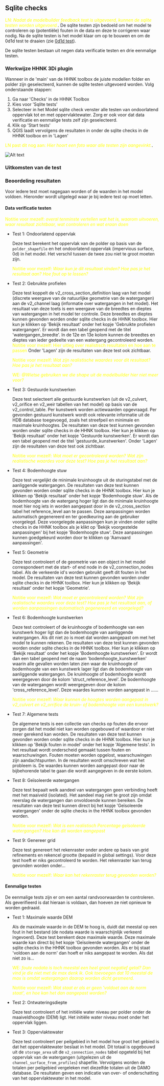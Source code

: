 ## Sqlite checks
<span style="color:yellow"> LN: *Nadat de modelbuilder feedback test is uitgevoerd, kunnen de sqlite testen worden uitgevoerd.*</span>.
De sqlite testen zijn bedoeld om het model te controleren op (potentiële) fouten in de data en deze te corrigeren waar nodig. Na de sqlite testen is het model klaar om op te bouwen en om de 0d1d test te draaien (zie [0d1d test](4_0d1d_test.md)).

De sqlite testen bestaan uit negen data verificatie testen en drie eenmalige testen. 

### **Werkwijze HHNK 3Di plugin**
Wanneer in de 'main' van de HHNK toolbox de juiste modellen folder en polder zijn geselecteerd, kunnen de sqlite testen uitgevoerd worden. Volg onderstaande stappen:

1. Ga naar 'Checks' in de HHNK Toolbox
2. Kies voor 'Sqlite tests'
3. Selecteer in het Model sqlite check venster alle testen van ondoorlatend oppervlak tot en met oppervlaktewater. Zorg er ook voor dat data verificatie en eenmalige tests zelf zijn geselecteerd.
4. Klik op 'Start tests'
5. QGIS laadt vervolgens de resultaten in onder de sqlite checks in de HHNK toolbox en in 'Lagen'


<span style="color:yellow"> LN past dit nog aan: *Hier hoort een foto waar alle testen zijn aangevinkt.*</span>.

![Alt text](../../../images/2_werkwijze_bwn/e_model_controleren_verbeteren/3_sqlite_checks/sqlite_checks_venster.PNG)




### **Uitkomsten van de test**


### **Beoordeling resultaten**
Voor iedere test moet nagegaan worden of de waarden in het model voldoen. Hieronder wordt uitgelegd waar je bij iedere test op moet letten.
#### Data verificatie testen
<span style="color:yellow"> Notitie voor mezelf: *overal tenminste vertellen wat het is, waarom uitvoeren, waar resultaat zichtbaar, wat controleren en wat eraan doen*</span>
* Test 1: Ondoorlatend oppervlak

  Deze test berekent het oppervlak van de polder op basis van de ```polder_shapefile``` en het ondoorlatend oppervlak (impervious surface, 0d) in het model. Het verschil tussen de twee zou niet te groot moeten zijn. 

  <span style="color:yellow"> Notitie voor mezelf: *Waar kun je dit resultaat vinden? Hoe pas je het resultaat aan? Hoe fout op te lossen?*</span>

* Test 2: Gebruikte profielen

  Deze test koppelt de v2_cross_section_definition laag van het model (discrete weergave van de natuurlijke geometrie van de watergangen) aan de v2_channel laag (informatie over watergangen in het model). Het resultaat van deze toets is een weergave van de breedtes en dieptes van watergangen in het model ter controle. Deze breedtes en dieptes kunnen gevonden worden onder sqlite checks in de HHNK toolbox. Hier kun je klikken op 'Bekijk resultaat' onder het kopje 'Gebruikte profielen watergangen'. Er wordt dan een tabel geopend met de titel 'watergangen_breedte'. In de 12e en 13e kolom kunnen de breedtes en dieptes van ieder gedeelte van een watergang gecontroleerd worden. <span style="color:yellow"> Notitie voor mezelf: Hier uitleg over realistisch resultaten en hoe aan te passen</span>
  Onder 'Lagen' zijn de resultaten van deze test ook zichtbaar.
  
  <span style="color:yellow"> Notitie voor mezelf: *Wat zijn realistische waardes voor dit resultaat? Hoe pas je het resultaat aan?*</span>

  <span style="color:yellow"> WE: *@Wietse gebruiken we die shape uit de modelbuilder hier niet meer voor?*</span> 
  
* Test 3: Gestuurde kunstwerken 

  Deze test selecteert alle gestuurde kunstwerken (uit de v2_culvert, v2_orifice en v2_weir tabellen van het model) op basis van de v2_control_table. Per kunstwerk worden actiewaarden opgevraagd. Per gevonden gestuurd kunstwerk wordt ook relevante informatie uit de HDB database toegevoegd, zoals het streefpeil en minimale en maximale kruinhoogtes. De resultaten van deze test kunnen gevonden worden onder sqlite checks in de HHNK toolbox. Hier kun je klikken op 'Bekijk resultaat' onder het kopje 'Gestuurde kunstwerken'. Er wordt dan een tabel geopend met de titel 'gestuurde_kunstwerken'. 
  Onder 'Lagen' zijn de resultaten van deze test ook zichtbaar.
  
   <span style="color:yellow"> Notitie voor mezelf: *Wat moet er gecontroleerd worden? Wat zijn realistische waardes voor deze test? Hoe pas je het resultaat aan?*</span>


* Test 4: Bodemhoogte stuw

  Deze test vergelijkt de minimale kruinhoogte uit de sturingstabel met de aanliggende watergangen. De resultaten van deze test kunnen gevonden worden onder sqlite checks in de HHNK toolbox. Hier kun je klikken op 'Bekijk resultaat' onder het kopje 'Bodemhoogte stuw'. Als de bodemhoogte van de watergang hoger ligt dan de minimale kruinhoogte moet hier nog iets in worden aangepast door in de v2_cross_section tabel het reference_level aan te passen. Deze aanpassingen worden automatisch gegenereerd en ter goedkeuring aan de gebruiker voorgelegd. Deze voorgelegde aanpassingen kun je vinden onder sqlite checks in de HHNK toolbox als je klikt op 'Bekijk voorgestelde aanpassingen' bij het kopje 'Bodemhoogte stuw'. Deze aanpassingen kunnen goedgekeurd worden door te klikken op 'Aanvaard aanpassingen'.

* Test 5: Geometrie

  Deze test controleert of de geometrie van een object in het model correspondeert met de start- of end node in de v2_connection_nodes tabel. Als de verkeerde id's worden gebruikt geeft dit fouten in het model. De resultaten van deze test kunnen gevonden worden onder sqlite checks in de HHNK toolbox. Hier kun je klikken op 'Bekijk resultaat' onder het kopje 'Geometrie'. 

  <span style="color:yellow"> Notitie voor mezelf: *Wat moet er gecontroleerd worden? Wat zijn realistische waardes voor deze test? Hoe pas je het resultaat aan, of worden aanpassingen automatisch gegenereerd en voorgelegd?*</span>
  
* Test 6: Bodemhoogte kunstwerken 

  Deze test controleert of de kruinhoogte of bodemhoogte van een kunstwerk hoger ligt dan de bodemhoogte van aanliggende watergangen. Als dit niet zo is moet dat worden aangepast om met het model te kunnen rekenen. De resultaten van deze test kunnen gevonden worden onder sqlite checks in de HHNK toolbox. Hier kun je klikken op 'Bekijk resultaat' onder het kopje 'Bodemhoogte kunstwerken'. Er wordt dan een tabel geopend met de naam 'bodemhoogte_kunstwerken' waarin alle gevallen worden laten zien waar de kruinhoogte of bodemhoogte van een kunstwerk lager ligt dan de bodemhoogte van aanliggende watergangen. De kruinhoogte of bodemhoogte wordt weergegeven door de kolom 'struct_reference_level'. De bodemhoogte van de watergangen wordt weergegeven door de kolom 'cross_reference_level'. Deze waardes kunnen worden aangepast in ......
  
  <span style="color:yellow"> Notitie voor mezelf: *Waar kunnen de hoogtes worden aangepast in v2_culvert en v2_orrifice de kruin- of bodemhoogte van een kunstwerk?*</span>   

* Test 7: Algemene tests

  De algemene tests is een collectie van checks op fouten die ervoor zorgen dat het model niet kan worden opgebouwd of waardoor er niet meer gerekend kan worden. De resultaten van deze test kunnen gevonden worden onder sqlite checks in de HHNK toolbox. Hier kun je klikken op 'Bekijk fouten in model' onder het kopje 'Algemene tests'. In het resultaat wordt onderscheid gemaakt tussen fouten en waarschuwingen. Fouten moeten worden opgelost, waarschuwingen zijn aandachtspunten. In de resultaten wordt omschreven wat het probleem is. De waardes kunnen worden aangepast door naar de bijbehorende tabel te gaan die wordt aangegeven in de eerste kolom.

* Test 8: Geïsoleerde watergangen

  Deze test bepaalt welk aandeel van watergangen geen verbinding heeft met het maaiveld (isolated). Het aandeel mag niet te groot zijn omdat neerslag de watergangen dan onvoldoende kunnen bereiken. De resultaten van deze test kunnen direct bij het kopje 'Geïsoleerde watergangen' onder de sqlite checks in the HHNK toolbox gevonden worden.

  <span style="color:yellow"> Notitie voor mezelf: *Wat is een realistisch Percentage geïsoleerde watergangen? Hoe kan dit worden aangepast*</span>
  
* Test 9: Genereer grid
  
  Deze test genereert het rekenraster onder andere op basis van grid refinements en rekencel grootte (bepaald in global settings). Voor deze test hoeft er niks gecontroleerd te worden. Het rekenraster kan terug gevonden worden onder...

  <span style="color:yellow"> Notitie voor mezelf: *Waar kan het rekenraster terug gevonden worden?*</span>

#### Eenmalige testen
De eenmalige tests zijn er om een aantal randvoorwaarden te controleren. Als geverifieerd is dat hieraan is voldaan, dan hoeven ze niet opnieuw te worden gedraaid.
* Test 1: Maximale waarde DEM

  Als de maximale waarde in de DEM te hoog is, duidt dat meestal op een fout in het bestand (de nodata waarde is waarschijnlijk verkeerd ingevoerd). Deze test berekent deze maximale waarde. Deze maximale waarde kan direct bij het kopje 'Geïsoleerde watergangen' onder de sqlite checks in the HHNK toolbox gevonden worden. Als er bij staat 'voldoen aan de norm' dan hoeft er niks aangepast te worden. Als dat niet zo is...
  
  <span style="color:yellow"> WE: *foute nodata is toch meestal een heel groot negatief getal? Dan vind je die niet met de max denk ik. Ook toevoegen dat 10 meestal de max is omdat watergangen daarop worden dicht gesmeerd.*</span>

  <span style="color:yellow"> Notitie voor mezelf: *Wat staat er als er geen 'voldoet aan de norm staat', en hoe kan het dan aangepast worden?*</span>

* Test 2: Ontwateringsdiepte

  Deze test controleert of het initiële water niveau per polder onder de maaiveldhoogte (DEM) ligt. Het initiële water niveau moet onder het oppervlak liggen.
  
* Test 3: Oppervlaktewater 

  Deze test controleert per peilgebied in het model hoe groot het gebied is dat het oppervlaktewater beslaat in het model. Dit totaal is opgebouwd uit de ```storage_area``` uit de ```v2_connection_nodes``` tabel opgeteld bij het 
   oppervlak van de watergangen (uitgelezen uit de ```channel_surface_from_profiles```) shapefile. Vervolgens worden de 
   totalen per peilgebied vergeleken met diezelfde totalen uit de DAMO database. De resultaten geven een indicatie van over- of onderschatting van het oppervlaktewater in het model.